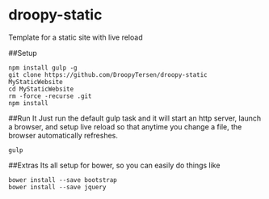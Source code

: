 droopy-static
=============

Template for a static site with live reload


##Setup
```
npm install gulp -g
git clone https://github.com/DroopyTersen/droopy-static MyStaticWebsite
cd MyStaticWebsite
rm -force -recurse .git
npm install
```

##Run It
Just run the default gulp task and it will start an http server, launch a browser, and setup live reload so that anytime you change a file, the browser automatically refreshes.
```
gulp
```

##Extras
Its all setup for bower, so you can easily do things like 
```
bower install --save bootstrap
bower install --save jquery
```
